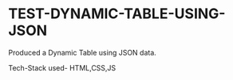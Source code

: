 # TEST-DYNAMIC-TABLE-USING-JSON

Produced a Dynamic Table using JSON data.

Tech-Stack used- HTML,CSS,JS
